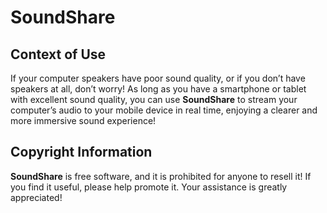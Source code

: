 # SoundShare

## Context of Use

If your computer speakers have poor sound quality, or if you don’t have speakers at all, don’t worry! As long as you have a smartphone or tablet with excellent sound quality, you can use <strong>SoundShare</strong> to stream your computer’s audio to your mobile device in real time, enjoying a clearer and more immersive sound experience!

## Copyright Information

<strong>SoundShare</strong> is free software, and it is prohibited for anyone to resell it! If you find it useful, please help promote it. Your assistance is greatly appreciated!
